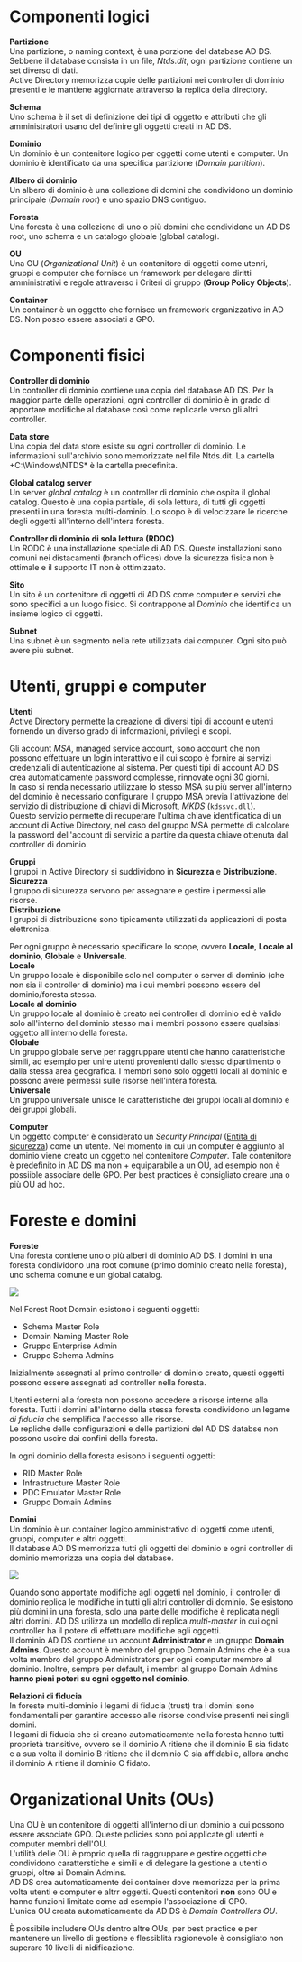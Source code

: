 # Componenti logici
**Partizione**  
Una partizione, o naming context, è una porzione del database AD DS. Sebbene il database consista in un file, *Ntds.dit*, ogni partizione contiene un set diverso di dati.  
Active Directory memorizza copie delle partizioni nei controller di dominio presenti e le mantiene aggiornate attraverso la replica della directory.

**Schema**  
Uno schema è il set di definizione dei tipi di oggetto e attributi che gli amministratori usano del definire gli oggetti creati in AD DS.  

**Dominio**  
Un dominio è un contenitore logico per oggetti come utenti e computer. Un dominio è identificato da una specifica partizione (*Domain partition*).

**Albero di dominio**  
Un albero di dominio è una collezione di domini che condividono un dominio principale (*Domain root*) e uno spazio DNS contiguo.  

**Foresta**  
Una foresta è una collezione di uno o più domini che condividono un AD DS root, uno schema e un catalogo globale (global catalog).  

**OU**  
Una OU (*Organizational Unit*) è un contenitore di oggetti come utenri, gruppi e computer che fornisce un framework per delegare diritti amministrativi e regole attraverso i Criteri di gruppo (**Group Policy Objects**).  

**Container**  
Un container è un oggetto che fornisce un framework organizzativo in AD DS. Non posso essere associati a GPO.  

# Componenti fisici
**Controller di dominio**  
Un controller di dominio contiene una copia del database AD DS. Per la maggior parte delle operazioni, ogni controller di dominio è in grado di apportare modifiche al database così come replicarle verso gli altri controller.  

**Data store**  
Una copia del data store esiste su ogni controller di dominio. Le informazioni sull'archivio sono memorizzate nel file Ntds.dit. La cartella +C:\Windows\NTDS* è la cartella predefinita.  

**Global catalog server**  
Un server *global catalog* è un controller di dominio che ospita il global catalog. Questo è una copia partiale, di sola lettura, di tutti gli oggetti presenti in una foresta multi-dominio. Lo scopo è di velocizzare le ricerche degli oggetti all'interno dell'intera foresta.  

**Controller di dominio di sola lettura (RDOC)**  
Un RODC è una installazione speciale di AD DS. Queste installazioni sono comuni nei distacamenti (branch offices) dove la sicurezza fisica non è ottimale e il supporto IT non è ottimizzato.  

**Sito**  
Un sito è un contenitore di oggetti di AD DS come computer e servizi che sono specifici a un luogo fisico. Si contrappone al *Dominio* che identifica un insieme logico di oggetti.  

**Subnet**  
Una subnet è un segmento nella rete utilizzata dai computer. Ogni sito può avere più subnet.  

# Utenti, gruppi e computer

**Utenti**  
Active Directory permette la creazione di diversi tipi di account e utenti fornendo un diverso grado di informazioni, privilegi e scopi.  

Gli account *MSA*, managed service account, sono account che non possono effettuare un login interattivo e il cui scopo è fornire ai servizi credenziali di autenticazione al sistema. Per questi tipi di account AD DS crea automaticamente password complesse, rinnovate ogni 30 giorni.  
In caso si renda necessario utilizzare lo stesso MSA su più server all'interno del dominio è necessario configurare il gruppo MSA previa l'attivazione del servizio di distribuzione di chiavi di Microsoft, *MKDS* (`kdssvc.dll`).  
Questo servizio permette di recuperare l'ultima chiave identificatica di un account di Active Directory, nel caso del gruppo MSA permette di calcolare la password dell'account di servizio a partire da questa chiave ottenuta dal controller di dominio.  

**Gruppi**  
I gruppi in Active Directory si suddividono in **Sicurezza** e **Distribuzione**.  
**Sicurezza**  
I gruppo di sicurezza servono per assegnare e gestire i permessi alle risorse.  
**Distribuzione**  
I gruppi di distribuzione sono tipicamente utilizzati da applicazioni di posta elettronica.  

Per ogni gruppo è necessario specificare lo scope, ovvero **Locale**, **Locale al dominio**, **Globale** e **Universale**.  
**Locale**  
Un gruppo locale è disponibile solo nel computer o server di dominio (che non sia il controller di dominio) ma i cui membri possono essere del dominio/foresta stessa.  
**Locale al dominio**  
Un gruppo locale al dominio è creato nei controller di dominio ed è valido solo all'interno del dominio stesso ma i membri possono essere qualsiasi oggetto all'interno della foresta.  
**Globale**  
Un gruppo globale serve per raggruppare utenti che hanno caratteristiche simili, ad esempio per unire utenti provenienti dallo stesso dipartimento o dalla stessa area geografica. I membri sono solo oggetti locali al dominio e possono avere permessi sulle risorse nell'intera foresta.  
**Universale**  
Un gruppo universale unisce le caratteristiche dei gruppi locali al dominio e dei gruppi globali.  

**Computer**  
Un oggetto computer è considerato un *Security Principal* ([Entità di sicurezza](https://learn.microsoft.com/it-it/windows-server/identity/ad-ds/manage/understand-security-principals)) come un utente. Nel momento in cui un computer è aggiunto al dominio viene creato un oggetto nel contenitore *Computer*. Tale contenitore è predefinito in AD DS ma non + equiparabile a un OU, ad esempio non è possiible associare delle GPO. Per best practices è consigliato creare una o più OU ad hoc.  

# Foreste e domini

**Foreste**  
Una foresta contiene uno o più alberi di dominio AD DS. I domini in una foresta condividono una root comune (primo dominio creato nella foresta), uno schema comune e un global catalog.

<img src="https://learn.microsoft.com/en-us/training/wwl-windows-server/introduction-to-ad-ds/media/m6-forest-bc4595bc.png">

Nel Forest Root Domain esistono i seguenti oggetti:
- Schema Master Role
- Domain Naming Master Role
- Gruppo Enterprise Admin
- Gruppo Schema Admins

Inizialmente assegnati al primo controller di dominio creato, questi oggetti possono essere assegnati ad controller nella foresta.  

Utenti esterni alla foresta non possono accedere a risorse interne alla foresta. Tutti i domini all'interno della stessa foresta condividono un legame *di fiducia* che semplifica l'accesso alle risorse.  
Le repliche delle configurazioni e delle partizioni del AD DS databse non possono uscire dai confini della foresta.  

In ogni dominio della foresta esisono i seguenti oggetti:
- RID Master Role
- Infrastructure Master Role
- PDC Emulator Master Role
- Gruppo Domain Admins

**Domini**  
Un dominio è un container logico amministrativo di oggetti come utenti, gruppi, computer e altri oggetti.  
Il database AD DS memorizza tutti gli oggetti del dominio e ogni controller di dominio memorizza una copia del database.  

<img src="https://learn.microsoft.com/en-us/training/wwl-windows-server/introduction-to-ad-ds/media/m6-domain-755853b7.png">  

Quando sono apportate modifiche agli oggetti nel dominio, il controller di dominio replica le modifiche in tutti gli altri controller di dominio. Se esistono più domini in una foresta, solo una parte delle modifiche è replicata negli altri domini. AD DS utilizza un modello di replica *multi-master* in cui ogni controller ha il potere di effettuare modifiche agli oggetti.  
Il dominio AD DS contiene un account **Administrator** e un gruppo **Domain Admins**. Questo account è membro del gruppo Domain Admins che è a sua volta membro del gruppo Administrators per ogni computer membro al dominio. Inoltre, sempre per default, i membri al gruppo Domain Admins **hanno pieni poteri su ogni oggetto nel dominio**.  

**Relazioni di fiducia**  
In foreste multi-dominio i legami di fiducia (trust) tra i domini sono fondamentali per garantire accesso alle risorse condivise presenti nei singli domini.  
I legami di fiducia che si creano automaticamente nella foresta hanno tutti proprietà transitive, ovvero se il dominio A ritiene che il dominio B sia fidato e a sua volta il dominio B ritiene che il dominio C sia affidabile, allora anche il dominio A ritiene il dominio C fidato.  

# Organizational Units (OUs)

Una OU è un contenitore di oggetti all'interno di un dominio a cui possono essere associate GPO. Queste policies sono poi applicate gli utenti e computer membri dell'OU.  
L'utilità delle OU è proprio quella di raggruppare e gestire oggetti che condividono caratterstiche e simili e di delegare la gestione a utenti o gruppi, oltre ai Domain Admins.  
AD DS crea automaticamente dei container dove memorizza per la prima volta utenti e computer e altrr oggetti. Questi contenitori **non** sono OU e hanno funzioni limitate come ad esempio l'associazione di GPO.  
L'unica OU creata automaticamente da AD DS è *Domain Controllers OU*.  

È possibile includere OUs dentro altre OUs, per best practice e per mantenere un livello di gestione e flessiblità ragionevole è consigliato non superare 10 livelli di nidificazione.
